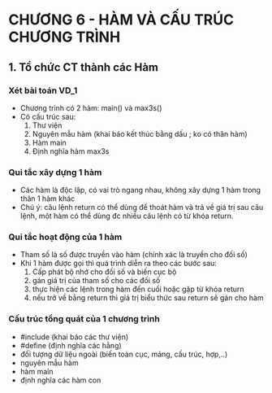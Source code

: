 # CHƯƠNG 6 - HÀM VÀ CẤU TRÚC CHƯƠNG TRÌNH
## 1. Tổ chức CT thành các Hàm
### Xét bài toán VD_1 
- Chương trình có 2 hàm: main() và max3s()
- Có cấu trúc sau: 
    1. Thư viện
    2. Nguyên mẫu hàm (khai báo kết thúc bằng dấu ; ko có thân hàm)
    3. Hàm main
    4. Định nghĩa hàm max3s
### Qui tắc xây dựng 1 hàm
- Các hàm là độc lập, có vai trò ngang nhau, không xây dựng 1 hàm trong thân 1 hàm khác
- Chú ý: câu lệnh return có thể dùng để thoát hàm và trả về giá trị sau câu lệnh, một hàm có thể dùng đc nhiều câu lệnh có từ khóa return.
### Qui tắc hoạt động của 1 hàm
- Tham số là số được truyền vào hàm (chính xác là truyền cho đối số)
- Khi 1 hàm được gọi thì quá trình diễn ra theo các bước sau:
    1. Cấp phát bộ nhớ cho đối số và biến cục bộ
    2. gán giá trị của tham số cho các đối số
    3. thực hiện các lệnh trong hàm đến cuối hoặc gặp từ khóa return 
    4. nếu trở về bằng return thì giá trị biểu thức sau return sẽ gán cho hàm 
### Cấu trúc tổng quát của 1 chương trình
- #include (khai báo các thư viện)
- #define (định nghĩa các hằng)
- đối tượng dữ liệu ngoài (biến toàn cục, mảng, cấu trúc, hợp,..)
- nguyên mẫu hàm
- hàm main
- định nghĩa các hàm con 